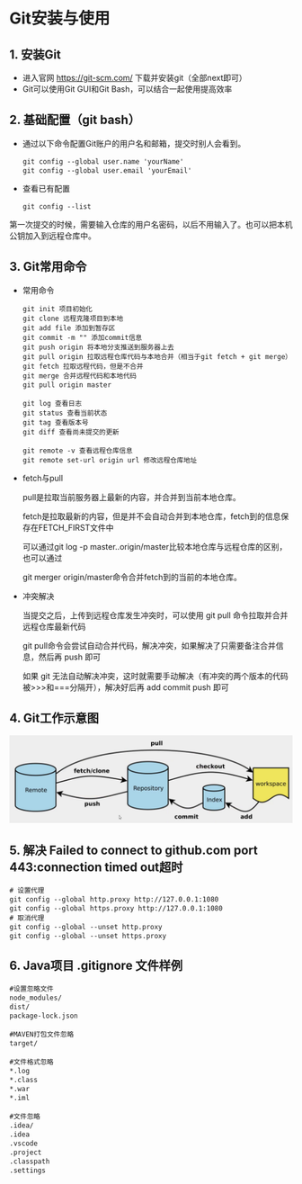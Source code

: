# Git安装与使用

## 1. 安装Git

- 进入官网 https://git-scm.com/ 下载并安装git（全部next即可）
- Git可以使用Git GUI和Git Bash，可以结合一起使用提高效率

## 2. 基础配置（git bash）

- 通过以下命令配置Git账户的用户名和邮箱，提交时别人会看到。

  ```shell
  git config --global user.name 'yourName'
  git config --global user.email 'yourEmail'
  ```

- 查看已有配置

  ```shell
  git config --list
  ```

第一次提交的时候，需要输入仓库的用户名密码，以后不用输入了。也可以把本机公钥加入到远程仓库中。

## 3. Git常用命令

- 常用命令

  ```shell
  git init 项目初始化 
  git clone 远程克隆项目到本地 
  git add file 添加到暂存区 
  git commit -m "" 添加commit信息 
  git push origin 将本地分支推送到服务器上去 
  git pull origin 拉取远程仓库代码与本地合并（相当于git fetch + git merge）
  git fetch 拉取远程代码，但是不合并
  git merge 合并远程代码和本地代码
  git pull origin master 

  git log 查看日志 
  git status 查看当前状态 
  git tag 查看版本号 
  git diff 查看尚未提交的更新

  git remote -v 查看远程仓库信息
  git remote set-url origin url 修改远程仓库地址
  ```

- fetch与pull

  pull是拉取当前服务器上最新的内容，并合并到当前本地仓库。

  fetch是拉取最新的内容，但是并不会自动合并到本地仓库，fetch到的信息保存在FETCH_FIRST文件中

  可以通过git log -p master..origin/master比较本地仓库与远程仓库的区别，也可以通过

  git merger origin/master命令合并fetch到的当前的本地仓库。
  
- 冲突解决

  当提交之后，上传到远程仓库发生冲突时，可以使用 git pull 命令拉取并合并远程仓库最新代码
  
  git pull命令会尝试自动合并代码，解决冲突，如果解决了只需要备注合并信息，然后再 push 即可
  
  如果 git 无法自动解决冲突，这时就需要手动解决（有冲突的两个版本的代码被>>>和===分隔开），解决好后再 add commit push 即可

## 4. Git工作示意图

![image-20220323202621424](images/git-construction.png)

## 5. 解决 Failed to connect to github.com port 443:connection timed out超时
```shell
# 设置代理
git config --global http.proxy http://127.0.0.1:1080
git config --global https.proxy http://127.0.0.1:1080
# 取消代理
git config --global --unset http.proxy
git config --global --unset https.proxy
```

## 6. Java项目 .gitignore 文件样例

```
#设置忽略文件
node_modules/
dist/
package-lock.json

#MAVEN打包文件忽略
target/

#文件格式忽略
*.log
*.class
*.war
*.iml

#文件忽略
.idea/
.idea
.vscode
.project
.classpath
.settings

```

